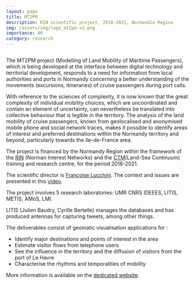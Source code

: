 ```yaml
---
layout: page
title: MT2PM
description: RIN scientific project, 2018-2021, Normandie Region 
img: /assets/img/logo_mt2pm-v2.png
importance: 40
category: research
---
```

<div class="row">
    <div class="col-sm mt-3 mt-md-0">
        <img class="img-fluid rounded z-depth-1" src="{{ '/assets/img/logo_mt2pm-v2.png' | relative_url }}" alt="" title="XTerM logo"/>
    </div>
</div>
<!--
<div class="caption">
    MT2PM logo
</div>
-->

The MT2PM project (Modelling of Land Mobility of Maritime Passengers), which is being developed at the interface between digital technology and territorial development, responds to a need for information from local authorities and ports in Normandy concerning a better understanding of the movements (excursions, itineraries) of cruise passengers during port calls.

With reference to the sciences of complexity, it is now known that the great complexity of individual mobility choices, which are uncoordinated and contain an element of uncertainty, can nevertheless be translated into collective behaviour that is legible in the territory. The analysis of the land mobility of cruise passengers, known from geolocalised and anonymised mobile phone and social network traces, makes it possible to identify areas of interest and preferred destinations within the Normandy territory and beyond, particularly towards the Ile-de-France area.

The project is financed by the Normandy Region within the framework of the [RIN](https://aides.normandie.fr/rin-recherche-2021) (Norman Interest Networks) and the [CTM](https://www.normandie-univ.fr/recherche/structuration-de-la-recherche/pole-ctm/)(Land-Sea Continuum) training and research centre, for the period 2018-2021.

The scientific director is [Françoise Lucchini](https://www.linkedin.com/in/fran%C3%A7oise-lucchini/?originalSubdomain=fr). The context and issues are presented in this [video](https://webtv.univ-rouen.fr/videos/episode-4/).

The project involves 5 research laboratories: UMR CNRS IDEEES, LITIS, METIS, AMoS, LMI.

LITIS (Julien Baudry, Cyrille Bertelle) manages the databases and has produced antennas for capturing tweets, among other things. 

The deliverables consist of geomatic visualisation applications for :
* Identify major destinations and points of interest in the area
* Estimate visitor flows from telephone users
* See the influence in the territory and the diffusion of visitors from the port of Le Havre
* Characterise the rhythms and temporalities of mobility

More information is available on the [dedicated website](https://umr-idees.fr/2020/12/07/rin-mt2pm-modelisation-des-mobilites-terrestres-des-passagers-maritimes/).